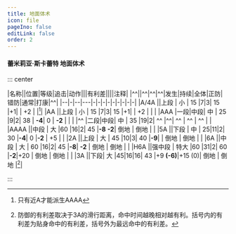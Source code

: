 ```yaml
---
title: 地面体术
icon: file
pageIno: false
editLink: false
order: 2
---
```

#### 蕾米莉亚·斯卡蕾特 地面体术

::: center

|名称||位置|等级|追击|动作|||有利差||||注释|
|^^||^^|^^|^^|发生|持续|全体|正防|错防|通常|打康|^^|
|--|-|--|---|-|-|-|-|-|-|-|-|-|
|A/4A  ||上段  |  小   |  15   |7|3|  15   |+1|    |  +2    |  |[^1]|
|AA    ||上段  |  小   |  15   |7|3|  15   |+1|     |    +2    |  | |
|AAA   |一段|中段|  中   |  25   |9|2|  38   |    **-4**| 0  |  **-2**  |  | |
|^^    |二段|中段|  中   |  35 |19|2|  ^^   |^^|   ^^   |    ^^    | ^^    | |
|AAAA  ||中段  |  大   |60 |16|2|  45   |**-8**  **-2**| 倒地   |   倒地   | |
|5A    ||下段  |  中   |  25|11|2|  30   |**-4**|   0  |**-2**  |    +5    | |
|2A    ||上段  |  大   |  45 |10|3|  40   |**-9**|     | 倒地   |   倒地   | |
|6A    ||中段  |  大   | 60 |16|2|  45   |**-8**| **-2** | 倒地 |   倒地   | |
|H6A   ||强中段 | 特大  |60 |31|2|  60   |**-2**|+20   | 倒地   |   倒地   | |
|3A    ||下段| 大 |45|16|16| 43 |+9 **(-6)**|+15 (0)| 倒地   |   倒地   |[^2]|

:::

[^1]: 只有近A才能派生AAAA
[^2]: 防御的有利差取决于3A的滑行距离，命中时间越晚相对越有利。括号内的有利差为贴身命中的有利差，括号外为最远命中的有利差。
